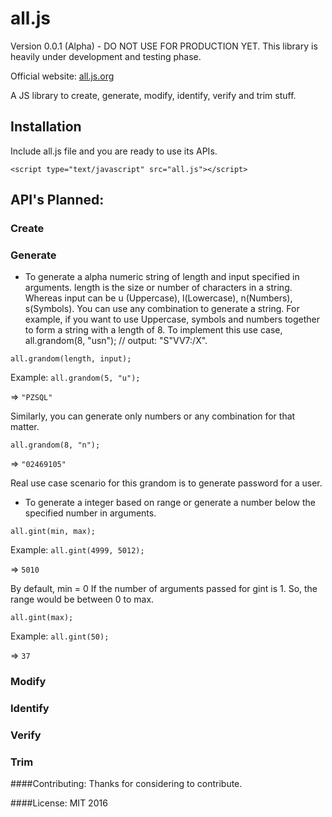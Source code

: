 all.js
=====
Version 0.0.1 (Alpha) - DO NOT USE FOR PRODUCTION YET. This library is heavily under development and testing phase.

Official website: [all.js.org](http://all.js.org)

A JS library to create, generate, modify, identify, verify and trim stuff.

## Installation
Include all.js file and you are ready to use its APIs.

`<script type="text/javascript" src="all.js"></script>`

## API's Planned:

### Create 

### Generate

* To generate a alpha numeric string of length and input specified in arguments. length is the size or number of characters in a string. Whereas input can be u (Uppercase), l(Lowercase), n(Numbers), s(Symbols). You can use any combination to generate a string. For example, if you want to use Uppercase, symbols and numbers together to form a string with a length of 8. To implement this use case, all.grandom(8, "usn"); // output: "S"VV7:/X". 
 

`all.grandom(length, input);`

Example: `all.grandom(5, "u");`

=> `"PZSQL"`

Similarly, you can generate only numbers or any combination for that matter. 

`all.grandom(8, "n");`

=>  `"02469105"`

Real use case scenario for this grandom is to generate password for a user. 

* To generate a integer based on range or generate a number below the specified number in arguments.
 

`all.gint(min, max);`

Example: `all.gint(4999, 5012);`

=> `5010`


By default, min = 0 If the number of arguments passed for gint is 1. So, the range would be between 0 to max.

`all.gint(max);`

Example: `all.gint(50);`

=> `37`

### Modify

### Identify

### Verify

### Trim

####Contributing:
Thanks for considering to contribute.

####License:
MIT 2016

